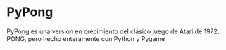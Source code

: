# PyPong
PyPong es una versión en crecimiento del clásico juego de Atari de 1972, PONG, pero hecho enteramente con Python y Pygame
